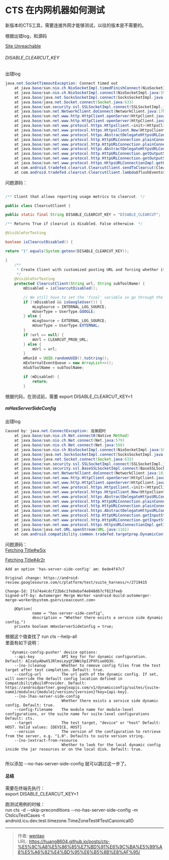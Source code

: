 # CTS 在内网机器如何测试

新版本的CTS工具，需要连接外网才能够测试，以往的版本是不需要的。

根据出错log，和源码

[Site Unreachable](https://cs.android.com/android/platform/superproject/+/master:tools/tradefederation/core/clearcut_client/com/android/tradefed/clearcut/ClearcutClient.java;drc=111c872ed55b5aed61fb905df39122913293d81d;l=133)

###### DISABLE\_CLEARCUT\_KEY

出错log

```java
java.net.SocketTimeoutException: Connect timed out
	at java.base/sun.nio.ch.NioSocketImpl.timedFinishConnect(NioSocketImpl.java:546)
	at java.base/sun.nio.ch.NioSocketImpl.connect(NioSocketImpl.java:597)
	at java.base/java.net.SocksSocketImpl.connect(SocksSocketImpl.java:327)
	at java.base/java.net.Socket.connect(Socket.java:633)
	at java.base/sun.security.ssl.SSLSocketImpl.connect(SSLSocketImpl.java:304)
	at java.base/sun.net.NetworkClient.doConnect(NetworkClient.java:178)
	at java.base/sun.net.www.http.HttpClient.openServer(HttpClient.java:532)
	at java.base/sun.net.www.http.HttpClient.openServer(HttpClient.java:637)
	at java.base/sun.net.www.protocol.https.HttpsClient.<init>(HttpsClient.java:266)
	at java.base/sun.net.www.protocol.https.HttpsClient.New(HttpsClient.java:380)
	at java.base/sun.net.www.protocol.https.AbstractDelegateHttpsURLConnection.getNewHttpClient(AbstractDelegateHttpsURLConnection.java:193)
	at java.base/sun.net.www.protocol.http.HttpURLConnection.plainConnect0(HttpURLConnection.java:1242)
	at java.base/sun.net.www.protocol.http.HttpURLConnection.plainConnect(HttpURLConnection.java:1128)
	at java.base/sun.net.www.protocol.https.AbstractDelegateHttpsURLConnection.connect(AbstractDelegateHttpsURLConnection.java:179)
	at java.base/sun.net.www.protocol.http.HttpURLConnection.getOutputStream0(HttpURLConnection.java:1430)
	at java.base/sun.net.www.protocol.http.HttpURLConnection.getOutputStream(HttpURLConnection.java:1401)
	at java.base/sun.net.www.protocol.https.HttpsURLConnectionImpl.getOutputStream(HttpsURLConnectionImpl.java:220)
	at com.android.tradefed.clearcut.ClearcutClient.sendToClearcut(ClearcutClient.java:344)
	at com.android.tradefed.clearcut.ClearcutClient.lambda$flushEvents$1(ClearcutClient.java:322)

```

问题源码：

```java

/** Client that allows reporting usage metrics to clearcut. */

public class ClearcutClient {

public static final String DISABLE_CLEARCUT_KEY = "DISABLE_CLEARCUT";

/** Returns True if clearcut is disabled, False otherwise. */

@VisibleForTesting

boolean isClearcutDisabled() {

return "1".equals(System.getenv(DISABLE_CLEARCUT_KEY));

}
    /**
     * Create Client with customized posting URL and forcing whether it's internal or external user.
     */
    @VisibleForTesting
    protected ClearcutClient(String url, String subToolName) {
        mDisabled = isClearcutDisabled();

        // We still have to set the 'final' variable so go through the assignments before returning
        if (!mDisabled && isGoogleUser()) {
            mLogSource = INTERNAL_LOG_SOURCE;
            mUserType = UserType.GOOGLE;
        } else {
            mLogSource = EXTERNAL_LOG_SOURCE;
            mUserType = UserType.EXTERNAL;
        }
        if (url == null) {
            mUrl = CLEARCUT_PROD_URL;
        } else {
            mUrl = url;
        }
        mRunId = UUID.randomUUID().toString();
        mExternalEventQueue = new ArrayList<>();
        mSubToolName = subToolName;

        if (mDisabled) {
            return;
        }

```

根据代码，在测试前，需要  export  DISABLE\_CLEARCUT\_KEY=1

##### mHasServerSideConfig

出错log

```java
Caused by: java.net.ConnectException: 连接超时
	at java.base/sun.nio.ch.Net.connect0(Native Method)
	at java.base/sun.nio.ch.Net.connect(Net.java:579)
	at java.base/sun.nio.ch.Net.connect(Net.java:568)
	at java.base/sun.nio.ch.NioSocketImpl.connect(NioSocketImpl.java:588)
	at java.base/java.net.SocksSocketImpl.connect(SocksSocketImpl.java:327)
	at java.base/java.net.Socket.connect(Socket.java:633)
	at java.base/sun.security.ssl.SSLSocketImpl.connect(SSLSocketImpl.java:304)
	at java.base/sun.security.ssl.BaseSSLSocketImpl.connect(BaseSSLSocketImpl.java:174)
	at java.base/sun.net.NetworkClient.doConnect(NetworkClient.java:183)
	at java.base/sun.net.www.http.HttpClient.openServer(HttpClient.java:532)
	at java.base/sun.net.www.http.HttpClient.openServer(HttpClient.java:637)
	at java.base/sun.net.www.protocol.https.HttpsClient.<init>(HttpsClient.java:266)
	at java.base/sun.net.www.protocol.https.HttpsClient.New(HttpsClient.java:380)
	at java.base/sun.net.www.protocol.https.AbstractDelegateHttpsURLConnection.getNewHttpClient(AbstractDelegateHttpsURLConnection.java:193)
	at java.base/sun.net.www.protocol.http.HttpURLConnection.plainConnect0(HttpURLConnection.java:1242)
	at java.base/sun.net.www.protocol.http.HttpURLConnection.plainConnect(HttpURLConnection.java:1128)
	at java.base/sun.net.www.protocol.https.AbstractDelegateHttpsURLConnection.connect(AbstractDelegateHttpsURLConnection.java:179)
	at java.base/sun.net.www.protocol.http.HttpURLConnection.getInputStream0(HttpURLConnection.java:1665)
	at java.base/sun.net.www.protocol.http.HttpURLConnection.getInputStream(HttpURLConnection.java:1589)
	at java.base/sun.net.www.protocol.https.HttpsURLConnectionImpl.getInputStream(HttpsURLConnectionImpl.java:224)
	at java.base/java.net.URL.openStream(URL.java:1161)
	at com.android.compatibility.common.tradefed.targetprep.DynamicConfigPusher.resolveUrl(DynamicConfigPusher.java:304)

```

问题源码：\
[Fetching Title#w5ix](https://android.googlesource.com/platform/test/suite_harness.git/+/0327a7112b3513c3c35df02ff59ef42cba53cae1%5E1..0327a7112b3513c3c35df02ff59ef42cba53cae1/)

[Fetching Title#4r2r](https://cs.android.com/android/platform/superproject/+/master:test/suite_harness/common/host-side/tradefed/src/com/android/compatibility/common/tradefed/targetprep/DynamicConfigPusher.java)

```
Add an option 'has-server-side-config' am: 6ede4f47c7

Original change: https://android-review.googlesource.com/c/platform/test/suite_harness/+/2719415

Change-Id: Ifa74a4cdcf22b6c1fe8ebaf4e848db7cf813feeb
Signed-off-by: Automerger Merge Worker <android-build-automerger-merge-worker@system.gserviceaccount.com>
```

```
    @Option(
            name = "has-server-side-config",
            description = "Whether there exists a service side dynamic config.")
    private boolean mHasServerSideConfig = true;

```

根据这个值查找了 run cts --help-all\
里面有如下说明：

```
  'dynamic-config-pusher' device options:
    --api-key            API key for for dynamic configuration. Default: AIzaSyAbwX5JRlmsLeygY2WWihpIJPXFLueOQ3U.
    --[no-]cleanup       Whether to remove config files from the test target after test completion. Default: true.
    --config-url         The url path of the dynamic config. If set, will override the default config location defined in CompatibilityBuildProvider. Default: https://androidpartner.googleapis.com/v1/dynamicconfig/suites/{suite-name}/modules/{module}/version/{version}?key={api-key}.
    --[no-]has-server-side-config
                         Whether there exists a service side dynamic config. Default: true.
    --config-filename    The module name for module-level configurations, or the suite name for suite-level configurations Default: cts.
    --target             The test target, "device" or "host" Default: HOST. Valid values: [DEVICE, HOST]
    --version            The version of the configuration to retrieve from the server, e.g. "1.0". Defaults to suite version string.
    --[no-]extract-from-resource
                         Whether to look for the local dynamic config inside the jar resources or on the local disk. Default: true.
                         
```

所以添加 --no-has-server-side-config 就可以跳过这一步了。

#### 总结

需要在终端先执行：\
export  DISABLE\_CLEARCUT\_KEY=1

跑测试用例的时候：\
run cts -d --skip-preconditions --no-has-server-side-config  -m CtsIcuTestCases -t android.icu.dev.test.timezone.TimeZoneTest#TestCanonicalID


---

> 作者: [wentao](https://github.com/huang8604)  
> URL: https://huang8604.github.io/posts/cts-%E5%9C%A8%E5%86%85%E7%BD%91%E6%9C%BA%E5%99%A8%E5%A6%82%E4%BD%95%E6%B5%8B%E8%AF%95/  


